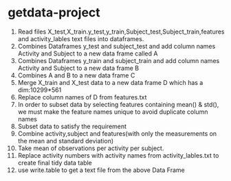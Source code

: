 getdata-project
===============
1. Read files X_test,X_train.y_test,y_train,Subject_test,Subject_train,features and activity_lables text files into dataframes.
2. Combines Dataframes y_test and subject_test and add column names Activity and Subject to a new data frame called A
3. Combines Dataframes y_train and subject_train and add column names Activity and Subject to a new data frame B
4. Combines A and B to a new data frame C
5. Merge X_train and X_test data to a new data frame D which has a dim:10299*561
6. Replace column names of D from features.txt
7. In order to  subset data by selecting features containing mean() & std(), we must make the feature names unique to avoid duplicate column names
8. Subset data to satisfy the requirement
9. Combine activity,subject and features(with only the measurements on the mean and standard deviation)
10. Take mean of observations per activity per subject.
11. Replace activity numbers with activity names from activity_lables.txt to create final tidy data table
11. use write.table to get a text file from the above Data Frame
